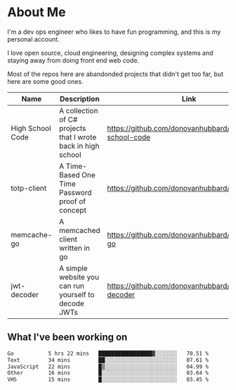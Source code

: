 # About Me

I'm a dev ops engineer who likes to have fun programming, and this is my personal account.

I love open source, cloud engineering, designing complex systems and staying away from doing front end web code.

Most of the repos here are abandonded projects that didn't get too far, but here are some good ones.

| Name       | Description           | Link  |
| ------------- |-------------| -----|
| High School Code | A collection of C# projects that I wrote back in high school | https://github.com/donovanhubbard/high-school-code |
| totp-client | A Time-Based One Time Password proof of concept | https://github.com/donovanhubbard/totp-client |
| memcache-go | A memcached client written in go | https://github.com/donovanhubbard/memcache-go |
| jwt-decoder | A simple website you can run yourself to decode JWTs | https://github.com/donovanhubbard/jwt-decoder |


## What I've been working on

<!--START_SECTION:waka-->

```txt
Go           5 hrs 22 mins   █████████████████▓░░░░░░░   70.51 %
Text         34 mins         ██░░░░░░░░░░░░░░░░░░░░░░░   07.61 %
JavaScript   22 mins         █▒░░░░░░░░░░░░░░░░░░░░░░░   04.99 %
Other        16 mins         █░░░░░░░░░░░░░░░░░░░░░░░░   03.64 %
VHS          15 mins         █░░░░░░░░░░░░░░░░░░░░░░░░   03.45 %
```

<!--END_SECTION:waka-->
